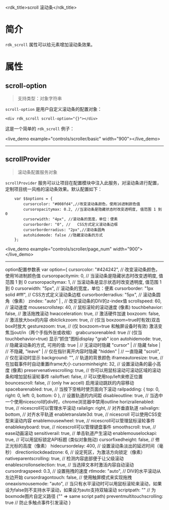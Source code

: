 <rdk_title>scroll 滚动条</rdk_title>

# 简介 #
`rdk_scroll` 属性可以给元素增加滚动条效果。


# 属性 #

## scroll-option ##
> 支持类型：对象字符串

`scroll-option` 是用户自定义滚动条的配置对象：

	<div rdk_scroll scroll-option="{}"></div>

这是一个简单的 `rdk_scroll` 例子：

<live_demo example="controls/scroller/basic" width="900"></live_demo>

---

## scrollProvider ##
> 滚动条配置服务对象

`scrollProvider` 服务可以让项目在配置模块中注入此服务，对滚动条进行配置，定制项目统一风格的滚动条效果。默认配置如下：

        var $$options = {
            cursorcolor: "#008fd4",//改变滚动条颜色，使用16进制颜色值
            cursoropacitymax: 0.2, //当滚动条是隐藏状态时改变透明度, 值范围 1 到 0
            cursorwidth: "4px", //滚动条的宽度，单位：便素
            cursorborder: "0", // 	CSS方式定义滚动条边框
            cursorborderradius: "2px",//滚动条圆角
            autohidemode: false //隐藏滚动条的方式
        };

<live_demo example="controls/scroller/page_num" width="900"></live_demo>

---

option配置参数表
    var option={
        cursorcolor: "#424242", // 改变滚动条颜色，使用16进制颜色值
        cursoropacitymin: 0, // 当滚动条是隐藏状态时改变透明度, 值范围 1 到 0
        cursoropacitymax: 1, // 当滚动条是显示状态时改变透明度, 值范围 1 到 0
        cursorwidth: "5px", // 滚动条的宽度，单位：便素
        cursorborder: "1px solid #fff", // CSS方式定义滚动条边框
        cursorborderradius: "5px", // 滚动条圆角（像素）
        zindex: "auto" | <number>, // 改变滚动条的DIV的z-index值
        scrollspeed: 60, // 滚动速度
        mousescrollstep: 40, // 鼠标滚轮的滚动速度 (像素)
        touchbehavior: false, // 激活拖拽滚动
        hwacceleration: true, // 激活硬件加速
        boxzoom: false, // 激活放大box的内容
        dblclickzoom: true, // (仅当 boxzoom=true时有效)双击box时放大
        gesturezoom: true, // (仅 boxzoom=true 和触屏设备时有效) 激活变焦当out/in（两个手指外张或收缩）
        grabcursorenabled: true // (仅当 touchbehavior=true) 显示“抓住”图标display "grab" icon
        autohidemode: true, // 隐藏滚动条的方式, 可用的值:
        true | // 无滚动时隐藏
        "cursor" | // 隐藏
        false | // 不隐藏,
        "leave" | // 仅在指针离开内容时隐藏
        "hidden" | // 一直隐藏
        "scroll", // 仅在滚动时显示
        background: "", // 轨道的背景颜色
        iframeautoresize: true, // 在加载事件时自动重置iframe大小
        cursorminheight: 32, // 设置滚动条的最小高度 (像素)
        preservenativescrolling: true, // 你可以用鼠标滚动可滚动区域的滚动条和增加鼠标滚轮事件
        railoffset: false, // 可以使用top/left来修正位置
        bouncescroll: false, // (only hw accell) 启用滚动跳跃的内容移动
        spacebarenabled: true, // 当按下空格时使页面向下滚动
        railpadding: { top: 0, right: 0, left: 0, bottom: 0 }, // 设置轨道的内间距
        disableoutline: true, // 当选中一个使用nicescroll的div时，chrome浏览器中禁用outline
        horizrailenabled: true, // nicescroll可以管理水平滚动
        railalign: right, // 对齐垂直轨道
        railvalign: bottom, // 对齐水平轨道
        enabletranslate3d: true, // nicescroll 可以使用CSS变型来滚动内容
        enablemousewheel: true, // nicescroll可以管理鼠标滚轮事件
        enablekeyboard: true, // nicescroll可以管理键盘事件
        smoothscroll: true, // ease动画滚动
        sensitiverail: true, // 单击轨道产生滚动
        enablemouselockapi: true, // 可以用鼠标锁定API标题 (类似对象拖动)
        cursorfixedheight: false, // 修正光标的高度（像素）
        hidecursordelay: 400, // 设置滚动条淡出的延迟时间（毫秒）
        directionlockdeadzone: 6, // 设定死区，为激活方向锁定（像素）
        nativeparentscrolling: true, // 检测内容底部便于让父级滚动
        enablescrollonselection: true, // 当选择文本时激活内容自动滚动
        cursordragspeed: 0.3, // 设置拖拽的速度
        rtlmode: "auto", // DIV的水平滚动从左边开始
        cursordragontouch: false, // 使用触屏模式来实现拖拽
        oneaxismousemode: "auto", // 当只有水平滚动时可以用鼠标滚轮来滚动，如果设为false则不支持水平滚动，如果设为auto支持双轴滚动
        scriptpath: "" // 为boxmode图片自定义路径 ("" => same script path)
        preventmultitouchscrolling: true // 防止多触点事件引发滚动
    }